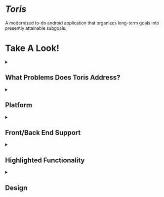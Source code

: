 # *Toris*
A modernized to-do android application that organizes long-term goals into presently attainable subgoals.

# Take A Look!
<details> <summary><h2>What Problems Does Toris Address?</h2></summary>
Updates the to-do list platform into a format that can be used for personal or professional reasons by breaking down large goals into smaller attainable ones while also bringing portable task functionality to the workplace. </details>

<details> <summary><h2>Platform</h2></summary>

  The current platform being created and updated will be Android-based using the Nougat (7.1.1) API 25.
</details>
  <details> <summary><h2>Front/Back End Support</h2></summary>
  
</details>
    <details> <summary><h2>Highlighted Functionality</h2></summary>
  <details> <summary><b>Setting goals how they should be</b></summary>
    Ability to create major tasks called Goals and minor goals within these major tasks called Ties.

  ### Goals
  
>   Long term tasks that contain as many smaller goals to achieve the result.
  
### Ties
  
>   Smaller goals for each day-by-day operation that works your way to the end result overtime.

  </details>
  
  <details> <summary><b>Keeping up with time </b></summary>
    Allows scheduling functionality to where a task must be done at a certain time or date. </details>
  <details> <summary><b>Reminding when necessary</b></summary>
    Recieve notifications about current status in tasks, lists of tasks to come, and much more. </details>
</details>
  
  <details> <summary><h2>Design</h2></summary>
 </details>
